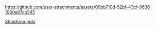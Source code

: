 https://github.com/user-attachments/assets/09bb710d-52bf-43cf-9636-1960e87cb545

[ShopEase.pptx](https://github.com/user-attachments/files/23101597/ShopEase.pptx)
